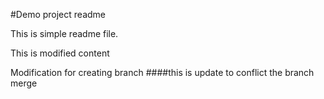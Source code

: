 #Demo project readme

This is simple readme file.


This is modified content

Modification for creating branch 
####this is update to conflict the branch merge

